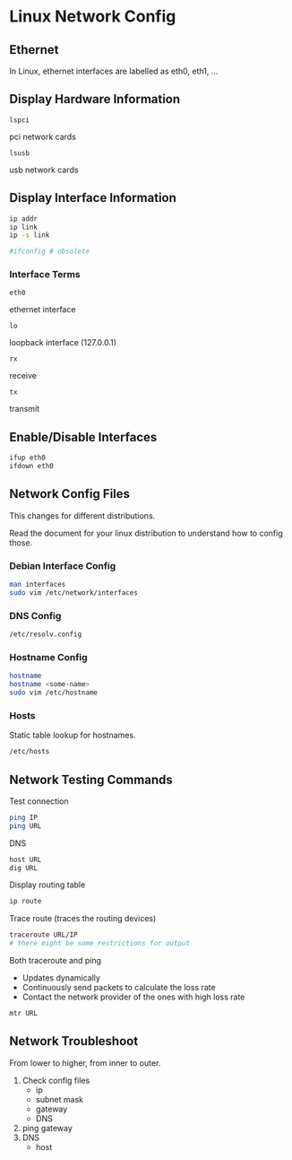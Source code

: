# Linux Network Config

## Ethernet

In Linux, ethernet interfaces are labelled as eth0, eth1, ...

## Display Hardware Information

`lspci`

pci network cards

`lsusb`

usb network cards

## Display Interface Information

```bash
ip addr
ip link
ip -s link

#ifconfig # obsolete
```

### Interface Terms

`eth0`

ethernet interface

`lo`

loopback interface (127.0.0.1)

`rx`

receive

`tx`

transmit

## Enable/Disable Interfaces

```bash
ifup eth0
ifdown eth0
```

## Network Config Files

This changes for different distributions.

Read the document for your linux distribution to understand how to config those.

### Debian Interface Config

```bash
man interfaces
sudo vim /etc/network/interfaces
```

### DNS Config

```bash
/etc/resolv.config
```

### Hostname Config

```bash
hostname
hostname <some-name>
sudo vim /etc/hostname
```

### Hosts

Static table lookup for hostnames.

```bash
/etc/hosts
```

## Network Testing Commands

Test connection

```bash
ping IP
ping URL
```

DNS

```bash
host URL
dig URL
```

Display routing table

```bash
ip route
```

Trace route (traces the routing devices)

```bash
traceroute URL/IP
# there might be some restrictions for output
```

Both traceroute and ping

* Updates dynamically
* Continuously send packets to calculate the loss rate
* Contact the network provider of the ones with high loss rate

```bash
mtr URL
```

## Network Troubleshoot

From lower to higher, from inner to outer.

1. Check config files
    * ip
    * subnet mask
    * gateway
    * DNS
2. ping gateway
3. DNS
    * host